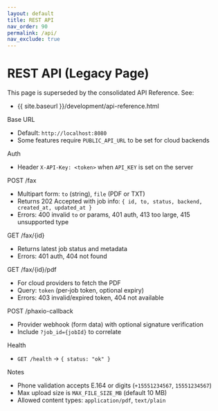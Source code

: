 ```yaml
---
layout: default
title: REST API
nav_order: 90
permalink: /api/
nav_exclude: true
---
```


# REST API (Legacy Page)

This page is superseded by the consolidated API Reference. See:

- {{ site.baseurl }}/development/api-reference.html

Base URL
- Default: `http://localhost:8080`
- Some features require `PUBLIC_API_URL` to be set for cloud backends

Auth
- Header `X-API-Key: <token>` when `API_KEY` is set on the server

POST /fax
- Multipart form: `to` (string), `file` (PDF or TXT)
- Returns 202 Accepted with job info: `{ id, to, status, backend, created_at, updated_at }`
- Errors: 400 invalid `to` or params, 401 auth, 413 too large, 415 unsupported type

GET /fax/{id}
- Returns latest job status and metadata
- Errors: 401 auth, 404 not found

GET /fax/{id}/pdf
- For cloud providers to fetch the PDF
- Query: `token` (per‑job token, optional expiry)
- Errors: 403 invalid/expired token, 404 not available

POST /phaxio-callback
- Provider webhook (form data) with optional signature verification
- Include `?job_id={jobId}` to correlate

Health
- `GET /health` → `{ status: "ok" }`

Notes
- Phone validation accepts E.164 or digits (`+15551234567`, `15551234567`)
- Max upload size is `MAX_FILE_SIZE_MB` (default 10 MB)
- Allowed content types: `application/pdf`, `text/plain`
